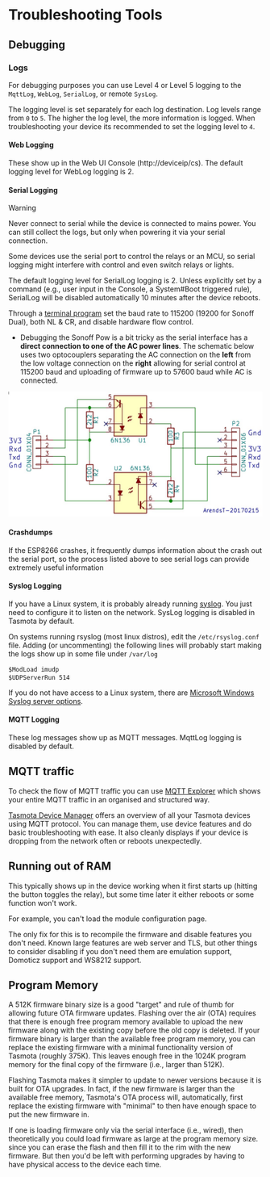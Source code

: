 # Troubleshooting Tools

## Debugging
### Logs
For debugging purposes you can use Level 4 or Level 5 logging to the `MqttLog`, `WebLog`, `SerialLog`, or remote `SysLog`.  

The logging level is set separately for each log destination. Log levels range from `0` to `5`. The higher the log level, the more information is logged. When troubleshooting your device its recommended to set the logging level to `4`.  

#### Web Logging
These show up in the Web UI Console (http://deviceip/cs). The default logging level for WebLog logging is 2.

#### Serial Logging
> [!WARNING]
> Never connect to serial while the device is connected to mains power. You can still collect the logs, but only when powering it via your serial connection.  

Some devices use the serial port to control the relays or an MCU, so serial logging might interfere with control and even switch relays or lights.  

The default logging level for SerialLog logging is 2. Unless explicitly set by a command (e.g., user input in the Console, a System#Boot triggered rule), SerialLog will be disabled automatically 10 minutes after the device reboots.

Through a [terminal program](installation/Prerequisites#serial-terminal) set the baud rate to 115200 (19200 for Sonoff Dual), both NL & CR, and disable hardware flow control.  

- Debugging the Sonoff Pow is a bit tricky as the serial interface has a **direct connection to one of the AC power lines**. The schematic below uses two optocouplers separating the AC connection on the **left** from the low voltage connection on the **right** allowing for serial control at 115200 baud and uploading of firmware up to 57600 baud while AC is connected.
<img alt="OptoSerial" src="/_media/OptoSerial.jpg" /> 

#### Crashdumps
If the ESP8266 crashes, it frequently dumps information about the crash out the serial port, so the process listed above to see serial logs can provide extremely useful information

#### Syslog Logging
If you have a Linux system, it is probably already running [syslog](https://www.sigmdel.ca/michel/ha/rpi/syslog_en.html). You just need to configure it to listen on the network. SysLog logging is disabled in Tasmota by default.

On systems running rsyslog (most linux distros), edit the `/etc/rsyslog.conf` file. Adding (or uncommenting) the following lines will probably start making the logs show up in some file under `/var/log`  
```
$ModLoad imudp  
$UDPServerRun 514  
```

If you do not have access to a Linux system, there are [Microsoft Windows Syslog server options](https://www.ittsystems.com/best-free-syslog-server-windows/).

#### MQTT Logging
These log messages show up as MQTT messages. MqttLog logging is disabled by default.  

## MQTT traffic
To check the flow of MQTT traffic you can use [MQTT Explorer](https://mqtt-explorer.com/) which shows your entire MQTT traffic in an organised and structured way.

[Tasmota Device Manager](https://github.com/jziolkowski/tdm) offers an overview of all your Tasmota devices using MQTT protocol. You can manage them, use device features and do basic troubleshooting with ease. It also cleanly displays if your device is dropping from the network often or reboots unexpectedly.

## Running out of RAM
This typically shows up in the device working when it first starts up (hitting the button toggles the relay), but some time later it either reboots or some function won't work.

For example, you can't load the module configuration page.

The only fix for this is to recompile the firmware and disable features you don't need. Known large features are web server and TLS, but other things to consider disabling if you don't need them are emulation support, Domoticz support and WS8212 support.

## Program Memory
A 512K firmware binary size is a good "target" and rule of thumb for allowing future OTA firmware updates. Flashing over the air (OTA) requires that there is enough free program memory available to upload the new firmware along with the existing copy before the old copy is deleted. If your firmware binary is larger than the available free program memory, you can replace the existing firmware with a minimal functionality version of Tasmota (roughly 375K). This leaves enough free in the 1024K program memory for the final copy of the firmware (i.e., larger than 512K).

Flashing Tasmota makes it simpler to update to newer versions because it is built for OTA upgrades. In fact, if the new firmware is larger than the available free memory, Tasmota's OTA process will, automatically, first replace the existing firmware with  "minimal" to then have enough space to put the new firmware in.

If one is loading firmware only via the serial interface (i.e., wired), then theoretically you could load firmware as large at the program memory size. since you can erase the flash and then fill it to the rim with the new firmware. But then you'd be left with performing upgrades by having to have physical access to the device each time.
